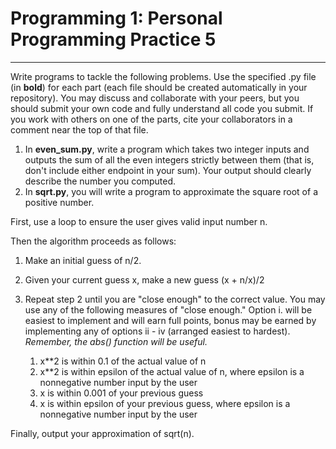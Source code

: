 # Programming 1: Personal Programming Practice 5

---

Write programs to tackle the following problems. Use the specified .py file (in **bold**) for each part (each file should be created automatically in your repository). You may discuss and collaborate with your peers, but you should submit your own code and fully understand all code you submit. If you work with others on one of the parts, cite your collaborators in a comment near the top of that file.

1. In **even_sum.py**, write a program which takes two integer inputs and outputs the sum of all the even integers strictly between them (that is, don't include either endpoint in your sum). Your output should clearly describe the number you computed.
2. In **sqrt.py**, you will write a program to approximate the square root of a positive number.

First, use a loop to ensure the user gives valid input number n.

Then the algorithm proceeds as follows:
1. Make an initial guess of n/2.
2. Given your current guess x, make a new guess (x + n/x)/2
3. Repeat step 2 until you are "close enough" to the correct value. You may use any of the following measures of "close enough." Option i. will be easiest to implement and will earn full points, bonus may be earned by implementing any of options ii - iv (arranged easiest to hardest). *Remember, the abs() function will be useful.*

    1. x**2 is within 0.1 of the actual value of n
    2. x**2 is within epsilon of the actual value of n, where epsilon is a nonnegative number input by the user
    3. x is within 0.001 of your previous guess
    4. x is within epsilon of your previous guess, where epsilon is a nonnegative number input by the user

Finally, output your approximation of sqrt(n).
